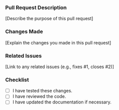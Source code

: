 ### Pull Request Description
[Describe the purpose of this pull request]

### Changes Made
[Explain the changes you made in this pull request]

### Related Issues
[Link to any related issues (e.g., fixes #1, closes #2)]

### Checklist
- [ ] I have tested these changes.
- [ ] I have reviewed the code.
- [ ] I have updated the documentation if necessary.

